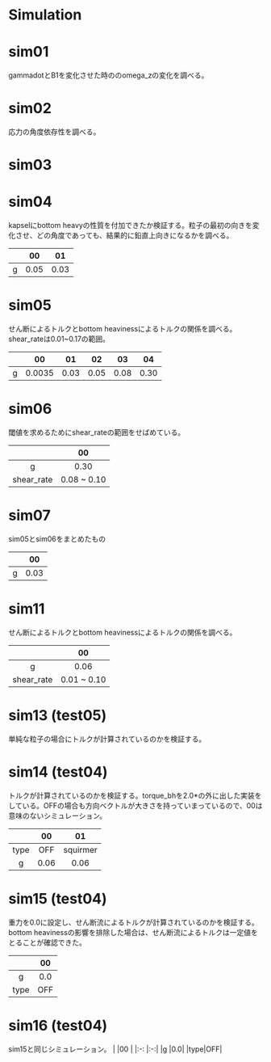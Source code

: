 # Simulation

# sim01
gammadotとB1を変化させた時ののomega_zの変化を調べる。

# sim02
応力の角度依存性を調べる。

# sim03


# sim04
kapselにbottom heavyの性質を付加できたか検証する。粒子の最初の向きを変化させ、どの角度であっても、結果的に鉛直上向きになるかを調べる。

|   |00   |01  |
|:-:|:-:  |:-: |
|g  |0.05 |0.03|

# sim05
せん断によるトルクとbottom heavinessによるトルクの関係を調べる。shear_rateは0.01~0.17の範囲。

|   |00    |01  |02  |03  |04  |
|:-:|:-:   |:-: |:-: |:-: |:-: |
|g  |0.0035|0.03|0.05|0.08|0.30|

# sim06
閾値を求めるためにshear_rateの範囲をせばめている。

|          |00         |
|:-:       |:-:        |
|g         |0.30       |
|shear_rate|0.08 ~ 0.10|

# sim07
sim05とsim06をまとめたもの

|   |00  |
|:-:|:-: |
|g  |0.03|

# sim11
せん断によるトルクとbottom heavinessによるトルクの関係を調べる。

|          |00         |
|:-:       |:-:        |
|g         |0.06       |
|shear_rate|0.01 ~ 0.10|

# sim13 (test05)
単純な粒子の場合にトルクが計算されているのかを検証する。

# sim14 (test04)
トルクが計算されているのかを検証する。torque_bhを2.0*の外に出した実装をしている。OFFの場合も方向ベクトルが大きさを持っていまっているので、00は意味のないシミュレーション。

|    |00  |01      |
|:-: |:-: |:-:     |
|type|OFF |squirmer|
|g   |0.06|0.06    |

# sim15 (test04)
重力を0.0に設定し、せん断流によるトルクが計算されているのかを検証する。bottom heavinessの影響を排除した場合は、せん断流によるトルクは一定値をとることが確認できた。

|    |00 |
|:-: |:-:|
|g   |0.0|
|type|OFF|

# sim16 (test04)
sim15と同じシミュレーション。
|    |00 |
|:-: |:-:|
|g   |0.0|
|type|OFF|